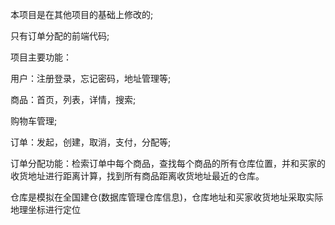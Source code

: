 本项目是在其他项目的基础上修改的;

只有订单分配的前端代码;

项目主要功能：

  用户：注册登录，忘记密码，地址管理等;
  
  商品：首页，列表，详情，搜索;
  
  购物车管理;
  
  订单：发起，创建，取消，支付，分配等;
  
订单分配功能：检索订单中每个商品，查找每个商品的所有仓库位置，并和买家的收货地址进行距离计算，找到所有商品距离收货地址最近的仓库。

仓库是模拟在全国建仓(数据库管理仓库信息)，仓库地址和买家收货地址采取实际地理坐标进行定位
